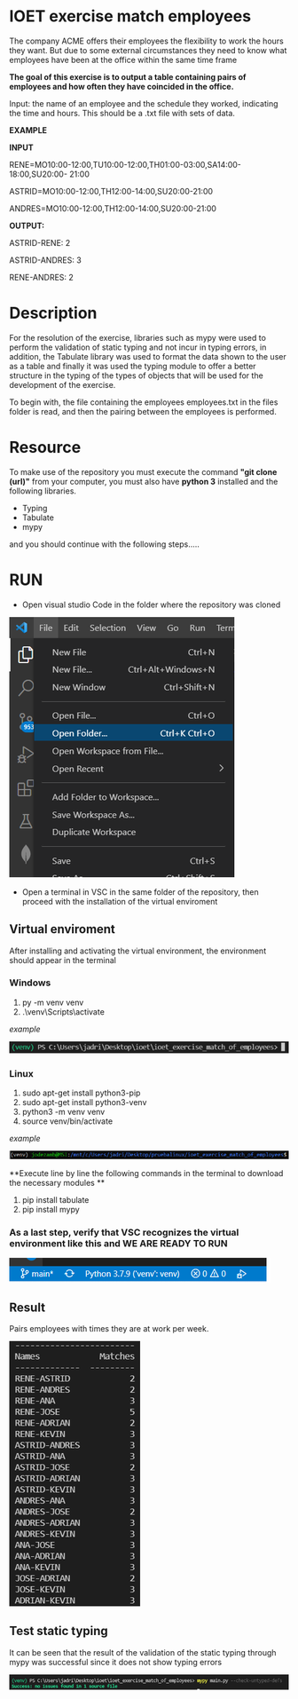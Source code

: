 # IOET exercise match employees

The company ACME offers their employees the flexibility to work the hours they want. But due to some external circumstances they need to know what employees have been at the office within the same time frame


**The goal of this exercise is to output a table containing pairs of employees and how often they have coincided in the office.**

Input: the name of an employee and the schedule they worked, indicating the time and hours. This should be a .txt file with  sets of data. 

**EXAMPLE**

**INPUT**

RENE=MO10:00-12:00,TU10:00-12:00,TH01:00-03:00,SA14:00-18:00,SU20:00- 21:00

ASTRID=MO10:00-12:00,TH12:00-14:00,SU20:00-21:00

ANDRES=MO10:00-12:00,TH12:00-14:00,SU20:00-21:00

**OUTPUT:**

ASTRID-RENE: 2

ASTRID-ANDRES: 3

RENE-ANDRES: 2

# Description
For the resolution of the exercise, libraries such as mypy were used to perform the validation of static typing and not incur in typing errors, in addition, the Tabulate library was used to format the data shown to the user as a table and finally it was used the typing module to offer a better structure in the typing of the types of objects that will be used for the development of the exercise.

To begin with, the file containing the employees employees.txt in the files folder is read, and then the pairing between the employees is performed.


# Resource

To make use of the repository you must execute the command **"git clone (url)"** from your computer, you must also have **python 3** installed and the following libraries.

 - Typing
 - Tabulate
 - mypy

 and you should continue with the following steps.....


# RUN
- Open visual studio Code in the folder where the repository was cloned

![ ](https://github.com/Jodezamb/ioet_exercise_match_of_employees/blob/main/files/start.png?raw=true)

- Open a terminal in VSC in the same folder of the repository, then proceed with the installation of the virtual enviroment 
## Virtual enviroment
After installing and activating the virtual environment, the environment should appear in the terminal

### Windows 
1. py -m venv venv 
2. .\venv\Scripts\activate  

*example*

![ ](https://github.com/Jodezamb/ioet_exercise_match_of_employees/blob/main/files/venvi.png?raw=true)

### Linux
1. sudo apt-get install python3-pip
2. sudo apt-get install python3-venv
3. python3 -m venv venv
4. source venv/bin/activate

*example*

![ ](https://github.com/Jodezamb/ioet_exercise_match_of_employees/blob/main/files/linux.png?raw=true)

 


 **Execute line by line the following commands in the terminal to download the necessary modules **

1. pip install tabulate   
2. pip install mypy

### As a last step, verify that VSC recognizes the virtual environment like this and WE ARE READY TO RUN
![ ](https://github.com/Jodezamb/ioet_exercise_match_of_employees/blob/main/files/check.png?raw=true)


## Result
Pairs employees with times they are at work per week.

![ ](https://github.com/Jodezamb/ioet_exercise_match_of_employees/blob/main/files/result.png?raw=true)

## Test static typing
It can be seen that the result of the validation of the static typing through mypy was successful since it does not show typing errors

![ ](https://github.com/Jodezamb/ioet_exercise_match_of_employees/blob/main/files/mypy.png?raw=true)




